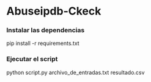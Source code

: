 # Abuseipdb-Ckeck 

### Instalar las dependencias
pip install -r requirements.txt

### Ejecutar el script
python script.py archivo_de_entradas.txt resultado.csv


